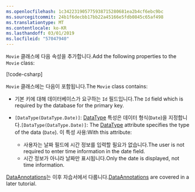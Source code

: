 ```yaml
---
ms.openlocfilehash: 1c342231905775938715280681ea2b4cf6ebc9bc
ms.sourcegitcommit: 24b1f6decbb17bb22a45166e5fdb0845c65af498
ms.translationtype: MT
ms.contentlocale: ko-KR
ms.lasthandoff: 03/01/2019
ms.locfileid: "57047940"
---
```

<span data-ttu-id="b998d-101">`Movie` 클래스에 다음 속성을 추가합니다.</span><span class="sxs-lookup"><span data-stu-id="b998d-101">Add the following properties to the `Movie` class:</span></span>

[!code-csharp[](~/tutorials/first-mvc-app/start-mvc/sample/MvcMovie22/Models/Movie.cs?name=snippet1)]

<span data-ttu-id="b998d-102">`Movie` 클래스에는 다음이 포함됩니다.</span><span class="sxs-lookup"><span data-stu-id="b998d-102">The `Movie` class contains:</span></span>

* <span data-ttu-id="b998d-103">기본 키에 대해 데이터베이스가 요구하는 `Id` 필드입니다.</span><span class="sxs-lookup"><span data-stu-id="b998d-103">The `Id` field which is required by the database for the primary key.</span></span>
* <span data-ttu-id="b998d-104">`[DataType(DataType.Date)]`:  [DataType](/dotnet/api/microsoft.aspnetcore.mvc.dataannotations.internal.datatypeattributeadapter) 특성은 데이터 형식(`Date`)을 지정합니다.</span><span class="sxs-lookup"><span data-stu-id="b998d-104">`[DataType(DataType.Date)]`:  The [DataType](/dotnet/api/microsoft.aspnetcore.mvc.dataannotations.internal.datatypeattributeadapter) attribute specifies the type of the data (`Date`).</span></span> <span data-ttu-id="b998d-105">이 특성 사용:</span><span class="sxs-lookup"><span data-stu-id="b998d-105">With this attribute:</span></span>

  * <span data-ttu-id="b998d-106">사용자는 날짜 필드에 시간 정보를 입력할 필요가 없습니다.</span><span class="sxs-lookup"><span data-stu-id="b998d-106">The user is not required to enter time information in the date field.</span></span>
  * <span data-ttu-id="b998d-107">시간 정보가 아니라 날짜만 표시됩니다.</span><span class="sxs-lookup"><span data-stu-id="b998d-107">Only the date is displayed, not time information.</span></span>

<span data-ttu-id="b998d-108">[DataAnnotations](/dotnet/api/system.componentmodel.dataannotations)는 이후 자습서에서 다룹니다.</span><span class="sxs-lookup"><span data-stu-id="b998d-108">[DataAnnotations](/dotnet/api/system.componentmodel.dataannotations) are covered in a later tutorial.</span></span>